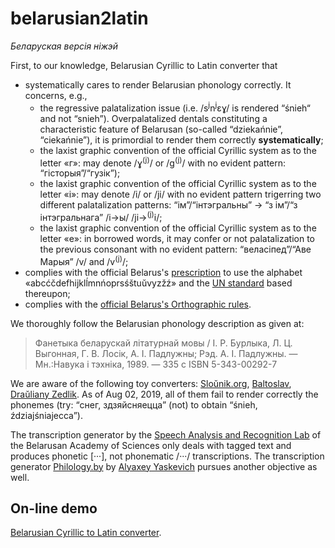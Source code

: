 # belarusian2latin

*Беларуская версія ніжэй* 

First, to our knowledge, Belarusian Cyrillic to Latin converter that
 - systematically cares to render Belarusian phonology correctly. It concerns, e.g.,
   - the regressive palatalization issue (i.e. /s<sup>j</sup>n<sup>j</sup>ɛɣ/ is rendered “śnieh“ and not “snieh”). Overpalatalized dentals constituting a characteristic feature of Belarusan (so-called “dziekańnie”, “ciekańnie”), it is primordial to render them correctly **systematically**; 
   - the laxist graphic convention of the official Cyrillic system as to the letter «г»: may denote /ɣ<sup>(j)</sup>/ or /g<sup>(j)</sup>/ with no evident pattern: “гісторыя”/“гузік”);
   - the laxist graphic convention of the official Cyrillic system as to the letter «і»: may denote /і/ or /jі/ with no evident pattern trigerring two different palatalization patterns: “ім”/“інтэгральны” → “з ім”/“з інтэгральнага” /і→ы/ /jі→<sup>(j)</sup>i/;
   - the laxist graphic convention of the official Cyrillic system as to the letter «e»: in borrowed words, it may confer or not palatalization to the previous consonant with no evident pattern: “веласіпед”/“Аве Марыя” /v/ and /v<sup>(j)</sup>/;
- complies with the official Belarus's [prescription](https://be.wikipedia.org/wiki/%D0%86%D0%BD%D1%81%D1%82%D1%80%D1%83%D0%BA%D1%86%D1%8B%D1%8F_%D0%BF%D0%B0_%D1%82%D1%80%D0%B0%D0%BD%D1%81%D0%BB%D1%96%D1%82%D0%B0%D1%80%D0%B0%D1%86%D1%8B%D1%96) to use the alphabet «abcćčdefhijklĺmnńoprsśštuŭvyzžź» and the [UN standard](https://unstats.un.org/unsd/geoinfo/UNGEGN/docs/9th-uncsgn-docs/crp/9th_UNCSGN_e-conf-98-crp-21.pdf)  based thereupon;
 - complies with the [official Belarus's Orthographic rules](https://be.wikipedia.org/wiki/%D0%9F%D1%80%D0%B0%D0%B2%D1%96%D0%BB%D1%8B_%D0%B1%D0%B5%D0%BB%D0%B0%D1%80%D1%83%D1%81%D0%BA%D0%B0%D0%B9_%D0%B0%D1%80%D1%84%D0%B0%D0%B3%D1%80%D0%B0%D1%84%D1%96%D1%96_%D1%96_%D0%BF%D1%83%D0%BD%D0%BA%D1%82%D1%83%D0%B0%D1%86%D1%8B%D1%96_(2008)).

We thoroughly follow the Belarusian phonology description as given at:

> Фанетыка беларускай літатурнай мовы / І. Р. Бурлыка, Л. Ц. Выгонная, Г. В. Лосік, А. І. Падлужны; Рэд. А. І. Падлужны. — Мн.:Навука і тэхніка, 1989. — 335 с ISBN 5-343-00292-7

We are aware of the following toy converters: [Sloŭnik.org](http://slounik.org/lat), [Baltoslav](http://baltoslav.eu/lat/), [Draŭliany Zedlik](http://www.zedlik.com/pragramy/kir2lac-online/). As of Aug  02, 2019, all of them fail to render correctly the phonemes (try: “снег, здзяйсняецца” (not) to obtain “śnieh, ździajśniajecca”).

The transcription generator by the [Speech Analysis and Recognition Lab](https://www.corpus.by/TranscriptionGenerator/?lang=be) of the Belarusan Academy of Sciences only deals with tagged text and produces phonetic [···], not phonematic /···/ transcriptions.  The transcription generator [Philology.by](https://tools.philology.by/latbe) by [Alyaxey Yaskevich](https://yaskevich.com/)  pursues another objective as well.

## On-line demo
[Belarusian Cyrillic to Latin converter](https://seveleu.com/lacinka/converter).
